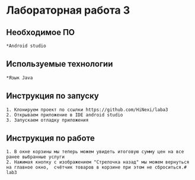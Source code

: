 # Лабораторная работа 3


## Необходимое ПО
    *Android studio
## Используемые технологии
    *Язык Java
## Инструкция по запуску
    1. Клонируем проект по ссылки https://github.com/HiNexi/laba3
    2. Открываем приложение в IDE android studio
    3. Запускаем отладку приложения
## Инструкция по работе
    1. В окне корзины мы теперь можем увидеть итоговую сумму цен на все ранее выбранные услуги
    2. Нажимая кнопку с изображением "Стрелочка назад" мы можем вернуться на главное окно,  счётчик товаров в корзине при этом не сброситься.# lab3
